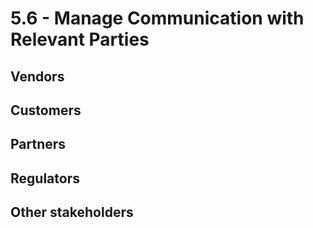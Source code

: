 # 5.6 - Manage Communication with Relevant Parties

## Vendors

## Customers

## Partners

## Regulators

## Other stakeholders

